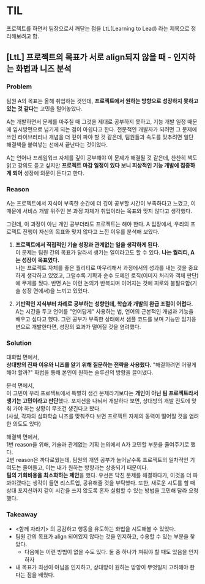 # TIL

프로젝트를 하면서 팀장으로서 깨닫는 점을 LtL(Learning to Lead) 라는 제목으로 정리해보려고 함.

## [LtL] 프로젝트의 목표가 서로 align되지 않을 때 - 인지하는 화법과 니즈 분석

### Problem

팀원 A의 목표는 올해 취업하는 것인데, **프로젝트에서 원하는 방향으로 성장하지 못하고 있는 것 같다**는 고민을 털어놓았다.

A는 개발하면서 문제를 마주칠 때 그것을 제대로 공부하지 못하고, 기능 개발 일정 때문에 임시방편으로 넘기게 되는 점이 아쉽다고 한다. 전문적인 개발자가 되려면 그 문제에 쓰인 라이브러리나 개념을 더 깊이 파야 할 것 같은데, 팀원들과 속도를 맞추려면 일단 해결책을 붙여넣는 선에서 끝난다는 것이었다.

A는 언어나 프레임워크 자체를 깊이 공부해야 이 문제가 해결될 것 같은데, 찬찬히 책도 읽고 강의도 듣고 싶지만 **프로젝트 마감 일정이 있다 보니 피상적인 기능 개발에 집중하게 되어** 성장에 의문이 든다고 한다.

### Reason

A는 프로젝트에서 지식이 부족한 순간에 더 깊이 공부할 시간이 부족하다고 느꼈고, 이 때문에 서비스 개발 위주인 본 과정 자체가 취업이라는 목표와 맞지 않다고 생각했다.

그런데, 이 과정이 아닌 개인 공부더라도 프로젝트는 해야 한다. A 입장에서, 우리의 프로젝트 진행이 자신의 목표와 맞지 않다고 느낀 이유를 분석해 보았다.

1. **프로젝트에서 직접적인 기술 성장과 관계없는 일을 생각하게 된다.** <br>
이 문제는 팀원 간의 목표가 달라서 생기는 일이라고도 할 수 있다. **나는 퀄리티, A는 성장이 목표였다.** <br> 
나는 프로젝트 자체를 좋은 퀄리티로 마무리해서 과정에서의 성과를 내는 것을 중요하게 생각하고 있었고, 그럴수록 기획과 순수 도메인 로직(이미지 처리와 객체 판단)에 무게를 뒀다. 반면 A는 이런 논의가 반복되며 이어지는 것에 피로와 불필요함(기술 성장 면에서)을 느끼고 있었다.

2. **기반적인 지식부터 차례로 공부하는 성향인데, 학습과 개발의 완급 조절이 어렵다.** <br>
A는 시간을 두고 언어를 "언어답게" 사용하는 법, 언어의 근본적인 개념과 기능을 배우고 싶다고 했다. 그런 공부가 부족한 상태에서 샘플 코드를 보며 기능만 임기응변으로 개발한다면, 성장의 효과가 떨어질 것을 염려했다.

### Solution

대화법 면에서, <br>
**상대방의 진짜 이유와 니즈를 알기 위해 질문하는 전략을 사용했다.** "해결하려면 어떻게 해야 할까?" 화법을 통해 본인이 원하는 솔루션의 방향을 끌어냈다.

분석 면에서, <br>
이 고민이 우리 프로젝트에서 특별히 생긴 문제라기보다는 **개인이 아닌 팀 프로젝트라서 생기는 고민이라고 판단**했다. 포지션을 나눠서 개발하다 보면, 상대방의 개발 진도에 맞춰 가야 하는 상황이 무조건 생긴다고 봤다. <br> 
(사실, 각자의 심화학습 니즈를 맞춰주다 보면 프로젝트 자체의 동력이 떨어질 것을 염려한 의도도 있다) 

해결책 면에서, <br>
1번 reason을 위해, 기술과 관계없는 기획 논의에서 A가 고민할 부분을 줄여주기로 했다. <br>
2번 reason은 까다로웠는데, 팀원의 개인 공부가 늘어날수록 프로젝트의 일차적인 기여도는 줄어들고, 이는 내가 원하는 방향과는 상충되기 때문이다. <br>
**팀의 기회비용을 최소화하는 제안**을 했다. 우선은 닥친 문제를 해결하다가, 이것을 더 파봐야겠다는 생각이 들면 리스트업, 공유해줄 것을 부탁했다. 또한, 새로운 시도를 할 때 상대 포지션까지 같이 시간을 쓰지 않도록 혼자 실험할 수 있는 방법을 고민해 달라 요청했다.

### Takeaway

- <함께 자라기> 의 공감하고 행동을 유도하는 화법을 시도해볼 수 있었다.
- 팀원 간의 목표가 align 되어있지 않다는 것을 인지하고, 수용할 수 있는 부분을 찾았다.
	- 다음에는 이런 방법이 없을 수도 있다. 둘 중 하나가 져줘야 할 때도 있음을 인지하자
- 내 목표가 최선이 아님을 인지하고, 상대방이 원하는 방향이 무엇일지 고려해야 한다는 점을 배웠다.